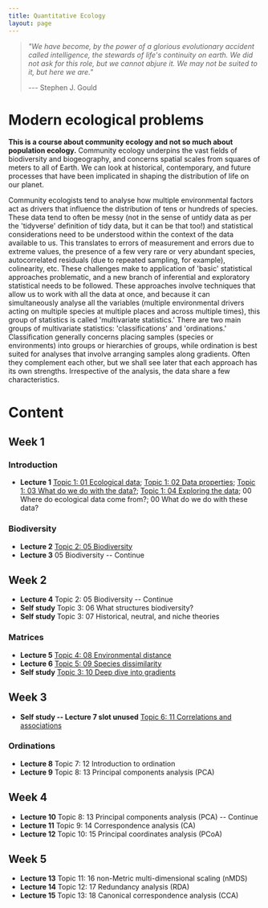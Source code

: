 ```yaml
---
title: Quantitative Ecology
layout: page
---
```


> *"We have become, by the power of a glorious evolutionary accident called intelligence, the stewards of life's continuity on earth. We did not ask for this role, but we cannot abjure it. We may not be suited to it, but here we are."*
>
> --- Stephen J. Gould

# Modern ecological problems

**This is a course about community ecology and not so much about population ecology.** Community ecology underpins the vast fields of biodiversity and biogeography, and concerns spatial scales from squares of meters to all of Earth. We can look at historical, contemporary, and future processes that have been implicated in shaping the distribution of life on our planet.

Community ecologists tend to analyse how multiple environmental factors act as drivers that influence the distribution of tens or hundreds of species. These data tend to often be messy (not in the sense of untidy data as per the 'tidyverse' definition of tidy data, but it can be that too!) and statistical considerations need to be understood within the context of the data available to us. This translates to errors of measurement and errors due to extreme values, the presence of a few very rare or very abundant species, autocorrelated residuals (due to repeated sampling, for example), colinearity, etc. These challenges make to application of 'basic' statistical approaches problematic, and a new branch of inferential and exploratory statistical needs to be followed. These approaches involve techniques that allow us to work with all the data at once, and because it can simultaneously analyse all the variables (multiple environmental drivers acting on multiple species at multiple places and across multiple times), this group of statistics is called 'multivariate statistics.' There are two main groups of multivariate statistics: 'classifications' and 'ordinations.' Classification generally concerns placing samples (species or environments) into groups or hierarchies of groups, while ordination is best suited for analyses that involve arranging samples along gradients. Often they complement each other, but we shall see later that each approach has its own strengths. Irrespective of the analysis, the data share a few characteristics.

# Content

## Week 1

### Introduction

-   **Lecture 1** [Topic 1: 01 Ecological data](https://nbviewer.jupyter.org/github/ajsmit/Quantitative_Ecology/blob/main/jupyter_lab/01-ecological_data.ipynb); [Topic 1: 02 Data properties](https://nbviewer.jupyter.org/github/ajsmit/Quantitative_Ecology/blob/main/jupyter_lab/02-data_properties.ipynb); [Topic 1: 03 What do we do with the data?](https://nbviewer.jupyter.org/github/ajsmit/Quantitative_Ecology/blob/main/jupyter_lab/03-doing_data.ipynb); [Topic 1: 04 Exploring the data](https://nbviewer.jupyter.org/github/ajsmit/Quantitative_Ecology/blob/main/jupyter_lab/04-exploring_data.ipynb); 00 Where do ecological data come from?; 00 What do we do with these data?

### Biodiversity

-   **Lecture 2** [Topic 2: 05 Biodiversity](https://github.com/ajsmit/Quantitative_Ecology/blob/main/jupyter_lab/05-biodiversity.ipynb)
-   **Lecture 3** 05 Biodiversity -- Continue

## Week 2

-   **Lecture 4** Topic 2: 05 Biodiversity -- Continue
-   **Self study** Topic 3: 06 What structures biodiversity?
-   **Self study** Topic 3: 07 Historical, neutral, and niche theories

### Matrices

-   **Lecture 5** [Topic 4: 08 Environmental distance](https://github.com/ajsmit/Quantitative_Ecology/blob/main/jupyter_lab/08-environmental_distance.ipynb)
-   **Lecture 6** [Topic 5: 09 Species dissimilarity](https://github.com/ajsmit/Quantitative_Ecology/blob/main/jupyter_lab/09-species_dissimilarity.ipynb)
-   **Self study** [Topic 3: 10 Deep dive into gradients](https://github.com/ajsmit/Quantitative_Ecology/blob/main/jupyter_lab/10-deep_dive_into_gradients.ipynb)

## Week 3

-   **Self study -- Lecture 7 slot unused** [Topic 6: 11 Correlations and associations](https://github.com/ajsmit/Quantitative_Ecology/blob/main/jupyter_lab/11-correlations_and_associations.ipynb)

### Ordinations

-   **Lecture 8** Topic 7: 12 Introduction to ordination
-   **Lecture 9** Topic 8: 13 Principal components analysis (PCA)

## Week 4

-   **Lecture 10** Topic 8: 13 Principal components analysis (PCA) -- Continue
-   **Lecture 11** Topic 9: 14 Correspondence analysis (CA)
-   **Lecture 12** Topic 10: 15 Principal coordinates analysis (PCoA)

## Week 5

-   **Lecture 13** Topic 11: 16 non-Metric multi-dimensional scaling (nMDS)
-   **Lecture 14** Topic 12: 17 Redundancy analysis (RDA)
-   **Lecture 15** Topic 13: 18 Canonical correspondence analysis (CCA)

